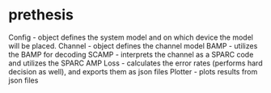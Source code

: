 # prethesis
 
Config - object defines the system model and on which device the model will be placed.
Channel - object defines the channel model
BAMP - utilizes the BAMP for decoding
SCAMP - interprets the channel as a SPARC code and utilizes the SPARC AMP
Loss - calculates the error rates (performs hard decision as well), and exports them as json files
Plotter - plots results from json files
